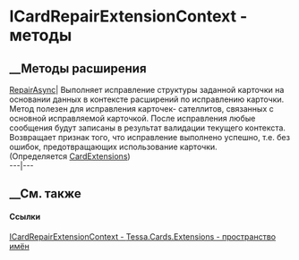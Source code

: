 # ICardRepairExtensionContext - методы
##  __Методы расширения
[RepairAsync](M_Tessa_Cards_CardExtensions_RepairAsync.htm)|  Выполняет
исправление структуры заданной карточки на основании данных в контексте
расширений по исправлению карточки. Метод полезен для исправления карточек-
сателлитов, связанных с основной исправляемой карточкой. После исправления
любые сообщения будут записаны в результат валидации текущего контекста.
Возвращает признак того, что исправление выполнено успешно, т.е. без ошибок,
предотвращающих использование карточки.  
(Определяется [CardExtensions](T_Tessa_Cards_CardExtensions.htm))  
---|---  
##  __См. также
#### Ссылки
[ICardRepairExtensionContext -
](T_Tessa_Cards_Extensions_ICardRepairExtensionContext.htm)
[Tessa.Cards.Extensions - пространство имён](N_Tessa_Cards_Extensions.htm)
